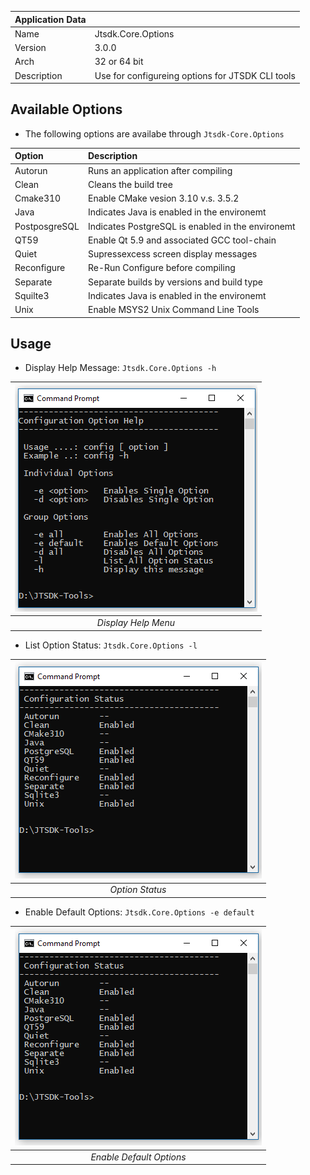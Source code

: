 | Application Data ||
| ---| --- |
| Name        | Jtsdk.Core.Options |
| Version     | 3.0.0 |
| Arch        | 32 or 64 bit |
| Description | Use for configureing options for JTSDK CLI tools |


## Available Options

- The following options are availabe through `Jtsdk-Core.Options`

| Option | Description
| :--- | :--- |
| Autorun | Runs an application after compiling
| Clean | Cleans the build tree
| Cmake310 | Enable CMake vesion 3.10 v.s. 3.5.2
| Java | Indicates Java is enabled in the environemt
| PostposgreSQL | Indicates PostgreSQL is enabled in the environemt
| QT59 | Enable Qt 5.9 and associated GCC tool-chain
| Quiet | Supressexcess screen display messages
| Reconfigure | Re-Run Configure before compiling
| Separate | Separate builds by versions and build type
| Squilte3 | Indicates Java is enabled in the environemt
| Unix | Enable MSYS2 Unix Command Line Tools
 
## Usage

- Display Help Message: `Jtsdk.Core.Options -h`

| ![Option Help Menu](images/jtsdk-core-options/options.1.PNG?raw=true) | 
|:--:| 
| *Display Help Menu* |

- List Option Status: `Jtsdk.Core.Options -l`

| ![Option Status](images/jtsdk-core-options/options.2.PNG?raw=true) | 
|:--:| 
| *Option Status* |

- Enable Default Options: `Jtsdk.Core.Options -e default`

| ![Set Default Options](images/jtsdk-core-options/options.2.PNG?raw=true) | 
|:--:| 
| *Enable Default Options* |
